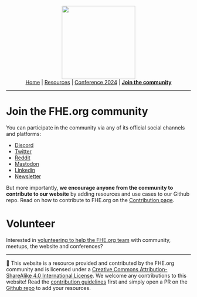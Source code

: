<!-- Main header navigation -->
<p align="center">
  <img width="200" src="https://user-images.githubusercontent.com/5758427/180978488-db825482-5a58-4c7c-9589-c494a6f0be04.png"><br/>
  <a href="https://fhe-org.github.io">Home</a> | <a href="https://fhe-org.github.io/resources">Resources</a> | <a href="https://fhe-org.github.io/conferences/conference-2024/">Conference 2024</a> | <a href="https://fhe-org.github.io/community"><b>Join the community</b></a>
</p>
<hr/>
<!-- /Main header navigation -->

# Join the FHE.org community

You can participate in the community via any of its official social channels and platforms:

- <a href="https://discord.fhe.org/" target="_blank">Discord</a>
- <a href="https://twitter.com/fhe_org" target="_blank">Twitter</a>
- <a href="https://reddit.com/r/FHE" target="_blank">Reddit</a>
- <a href="https://ioc.exchang/FHE" target="_blank">Mastodon</a>
- <a href="https://www.linkedin.com/company/fhe-org/" target="_blank">Linkedin</a>
- <a href="https://fheorg.substack.com/" target="_blank">Newsletter</a>

But more importantly, <b>we encourage anyone from the community to contribute to our website</b> by adding resources and use cases to our Github repo. Read on how to contribute to FHE.org on the <a href="https://fhe.org/contrib">Contribution page</a>.

# Volunteer

Interested in [volunteering to help the FHE.org team](https://fhe-org.github.io/volunteer) with community, meetups, the website and conferences?

<!--- Footer --->
<hr/>
💙 This website is a resource provided and contributed by the FHE.org community and is licensed under a <a rel="license" href="http://creativecommons.org/licenses/by-sa/4.0/">Creative Commons Attribution-ShareAlike 4.0 International License</a>. We welcome any contributions to this website! Read the <a href="https://fhe-org.github.io/contrib">contribution guidelines</a> first and simply open a PR on the <a href="https://github.com/fhe-org/fhe-org">Github repo</a> to add your resources.
